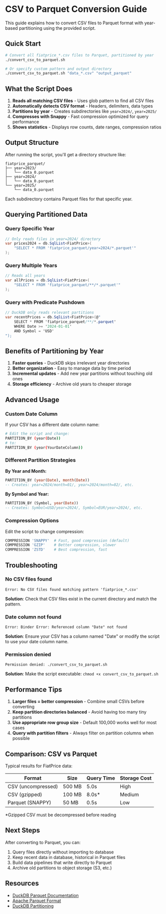 # CSV to Parquet Conversion Guide

This guide explains how to convert CSV files to Parquet format with year-based partitioning using the provided script.

## Quick Start

```bash
# Convert all fiatprice_*.csv files to Parquet, partitioned by year
./convert_csv_to_parquet.sh

# Or specify custom pattern and output directory
./convert_csv_to_parquet.sh "data_*.csv" "output_parquet"
```

## What the Script Does

1. **Reads all matching CSV files** - Uses glob pattern to find all CSV files
2. **Automatically detects CSV format** - Headers, delimiters, data types
3. **Partitions by year** - Creates subdirectories like `year=2024/`, `year=2025/`
4. **Compresses with Snappy** - Fast compression optimized for query performance
5. **Shows statistics** - Displays row counts, date ranges, compression ratios

## Output Structure

After running the script, you'll get a directory structure like:

```
fiatprice_parquet/
├── year=2023/
│   └── data_0.parquet
├── year=2024/
│   └── data_0.parquet
└── year=2025/
    └── data_0.parquet
```

Each subdirectory contains Parquet files for that specific year.

## Querying Partitioned Data

### Query Specific Year

```csharp
// Only reads files in year=2024/ directory
var prices2024 = db.SqlList<FiatPrice>(
    "SELECT * FROM 'fiatprice_parquet/year=2024/*.parquet'"
);
```

### Query Multiple Years

```csharp
// Reads all years
var allPrices = db.SqlList<FiatPrice>(
    "SELECT * FROM 'fiatprice_parquet/**/*.parquet'"
);
```

### Query with Predicate Pushdown

```csharp
// DuckDB only reads relevant partitions
var recentPrices = db.SqlList<FiatPrice>(@"
    SELECT * FROM 'fiatprice_parquet/**/*.parquet'
    WHERE Date >= '2024-01-01'
    AND Symbol = 'USD'
");
```

## Benefits of Partitioning by Year

1. **Faster queries** - DuckDB skips irrelevant year directories
2. **Better organization** - Easy to manage data by time period
3. **Incremental updates** - Add new year partitions without touching old ones
4. **Storage efficiency** - Archive old years to cheaper storage

## Advanced Usage

### Custom Date Column

If your CSV has a different date column name:

```bash
# Edit the script and change:
PARTITION_BY (year(Date))
# to:
PARTITION_BY (year(YourDateColumn))
```

### Different Partition Strategies

**By Year and Month:**
```sql
PARTITION_BY (year(Date), month(Date))
-- Creates: year=2024/month=01/, year=2024/month=02/, etc.
```

**By Symbol and Year:**
```sql
PARTITION_BY (Symbol, year(Date))
-- Creates: Symbol=USD/year=2024/, Symbol=EUR/year=2024/, etc.
```

### Compression Options

Edit the script to change compression:

```bash
COMPRESSION 'SNAPPY'  # Fast, good compression (default)
COMPRESSION 'GZIP'    # Better compression, slower
COMPRESSION 'ZSTD'    # Best compression, fast
```

## Troubleshooting

### No CSV files found
```
Error: No CSV files found matching pattern 'fiatprice_*.csv'
```
**Solution**: Check that CSV files exist in the current directory and match the pattern.

### Date column not found
```
Error: Binder Error: Referenced column "Date" not found
```
**Solution**: Ensure your CSV has a column named "Date" or modify the script to use your date column name.

### Permission denied
```
Permission denied: ./convert_csv_to_parquet.sh
```
**Solution**: Make the script executable: `chmod +x convert_csv_to_parquet.sh`

## Performance Tips

1. **Larger files = better compression** - Combine small CSVs before converting
2. **Keep partition directories balanced** - Avoid having too many tiny partitions
3. **Use appropriate row group size** - Default 100,000 works well for most cases
4. **Query with partition filters** - Always filter on partition columns when possible

## Comparison: CSV vs Parquet

Typical results for FiatPrice data:

| Format | Size | Query Time | Storage Cost |
|--------|------|------------|--------------|
| CSV (uncompressed) | 500 MB | 5.0s | High |
| CSV (gzipped) | 100 MB | 8.0s* | Medium |
| Parquet (SNAPPY) | 50 MB | 0.5s | Low |

*Gzipped CSV must be decompressed before reading

## Next Steps

After converting to Parquet, you can:

1. Query files directly without importing to database
2. Keep recent data in database, historical in Parquet files
3. Build data pipelines that write directly to Parquet
4. Archive old partitions to object storage (S3, etc.)

## Resources

- [DuckDB Parquet Documentation](https://duckdb.org/docs/data/parquet.html)
- [Apache Parquet Format](https://parquet.apache.org/)
- [DuckDB Partitioning](https://duckdb.org/docs/data/partitioning.html)
